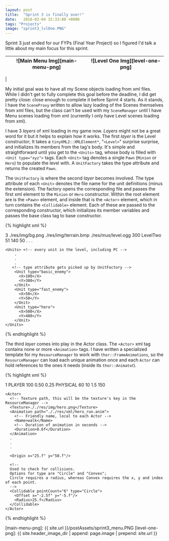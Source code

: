 ```yaml
---
layout: post
title:  "Sprint 3 is finally over!"
date:   2016-02-04 15:33:00 +0000
tags: "Projects"
image: "sprint3_lvlOne.PNG"
---
```

Sprint 3 just ended for our FYPs (Final Year Project) so I figured I'd talk a little about my main focus for this sprint.

![Main Menu Img][main-menu-png] | ![Level One Img][level-one-png]
--- | ---
  |  

My initial goal was to have all my Scene objects loading from xml files. While I didn't get to fully complete this goal before the deadline, I did get pretty close: close enough to complete it before Sprint 4 starts. As it stands, I have the `SceneProxy` written to allow lazy loading of the Scenes themselves from xml files, but the class can't be used with my `SceneManager` until I have Menu scenes loading from xml (currently I only have Level scenes loading from xml).

I have 3 _layers_ of xml loading in my game now. _Layers_ might not be a great word for it but it helps to explain how it works. The first _layer_ is the Level constructor; It takes a `tinyXML2::XMLElement*`, "`<Level>`" surprise surprise, and initializes its members from the tag's body. It's simple and straightforward until you get to the `<Units>` tag, whose body is filled with `<Unit type="xyz">` tags. Each `<Unit>` tag denotes a single `Pawn` (`Minion` or `Hero`) to populate the level with. A `UnitFactory` takes the type attribute and returns the created `Pawn`.

The `UnitFactory` is where the second _layer_ becomes involved. The type attribute of each `<Unit>` denotes the file name for the unit definitions (minus the extension). The factory opens the corresponding file and passes the first xml element to the `Minion` or `Hero` constructor. Within the root element are is the `<Pawn>` element, and inside that is the `<Actor>` element, which in turn contains the `<Collidable>` element. Each of these are passed to the corresponding constructor, which initializes its member variables and passes the base class tag to base constructor.

{% highlight xml %}
<!-- filename: levelOne.lvl -->
<Level id="1">
  <Lives>3</Lives>
	<Background>./res/img/bg.png</Background>
	<TerrainData>./res/img/terrain.bmp</TerrainData>
  <Music volume="50">./res/mus/level.ogg</Music>
  <StartingMoney>300</StartingMoney>
  <NextLevel>LevelTwo</NextLevel>
  <Path>	<!-- nodes that enemies will follow through level -->
		<Node>
			<X>51</X>
			<Y>140</Y>
			<Radius>50</Radius>
		</Node>
         .
         .
         .
    </Path>

    <Units>	<!-- every unit in the level, including PC -->
        .
        .
        .
       <!-- type attribute gets picked up by UnitFactory -->
        <Unit type="basic_enemy">
          <X>100</X>
          <Y>300</Y>
        </Unit>
        <Unit type="fast_enemy">
          <X>50</X>
          <Y>50</Y>
        </Unit>
	    <Unit type="hero">
          <X>500</X>
          <Y>400</Y>
	    </Unit>
    </Units>
{% endhighlight %}

The third _layer_ comes into play in the Actor class. The `<Actor>` xml tag contains none or more `<Animation>` tags. I have written a specialized template for my `ResourceManager` to work with `thor::FrameAnimations`, so the `ResourceManager` can load each unique animation once and each `Actor` can hold references to the ones it needs (inside its `thor::Animato`r).

{% highlight xml %}
<!-- filename: hero.def -->
<Hero name="hero">
  <HealthRegen rate="100">1</HealthRegen>
  <Pawn>
    <Faction>PLAYER</Faction>
    <Health>100</Health>
    <Armour>0.50</Armour>
    <MagicResist>0.25</MagicResist>
    <DamageType>PHYSICAL</DamageType>
    <AttackRange>60</AttackRange>
    <AttackDamage>10</AttackDamage>
    <AttacksPerSecond>1.5</AttacksPerSecond>
    <MovementSpeed>150</MovementSpeed>


    <Actor>
      <!-- Texture path, this will be the texture's key in the ResourceManager -->
      <Texture>././res/img/hero.png</Texture>
      <Animation path="././res/xml/hero_run.anim">
        <!-- Friendly name, local to each Actor -->
        <Name>walk</Name>
        <!-- Duration of animation in seconds -->
        <Duration>0.6f</Duration>
      </Animation>
      .
      .
      .

      <Origin x="25.f" y="50.f"/>

      <!--
      Used to check for collisions.
      Options for type are "Circle" and "Convex";
      Circle requires a radius, whereas Convex requires the x, y and index of each point.
      -->
      <Collidable pointCount="6" type="Circle">
        <Offset x="-2.5f" y="-5.f"/>
        <Radius>25.f</Radius>
      </Collidable>
    </Actor>
  </Pawn>
</Hero>
{% endhighlight %}

[main-menu-png]: {{ site.url }}/postAssets/sprint3_menu.PNG
[level-one-png]: {{ site.header_image_dir | append: page.image | prepend: site.url }}
